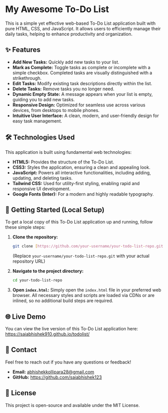 # My Awesome To-Do List

This is a simple yet effective web-based To-Do List application built with pure HTML, CSS, and JavaScript. It allows users to efficiently manage their daily tasks, helping to enhance productivity and organization.

## ✨ Features

* **Add New Tasks:** Quickly add new tasks to your list.
* **Mark as Complete:** Toggle tasks as complete or incomplete with a simple checkbox. Completed tasks are visually distinguished with a strikethrough.
* **Edit Tasks:** Modify existing task descriptions directly within the list.
* **Delete Tasks:** Remove tasks you no longer need.
* **Dynamic Empty State:** A message appears when your list is empty, guiding you to add new tasks.
* **Responsive Design:** Optimized for seamless use across various devices, from desktops to mobile phones.
* **Intuitive User Interface:** A clean, modern, and user-friendly design for easy task management.

## 🛠️ Technologies Used

This application is built using fundamental web technologies:

* **HTML5:** Provides the structure of the To-Do List.
* **CSS3:** Styles the application, ensuring a clean and appealing look.
* **JavaScript:** Powers all interactive functionalities, including adding, updating, and deleting tasks.
* **Tailwind CSS:** Used for utility-first styling, enabling rapid and responsive UI development.
* **Google Fonts (Inter):** For a modern and highly readable typography.

## 🚀 Getting Started (Local Setup)

To get a local copy of this To-Do List application up and running, follow these simple steps:

1.  **Clone the repository:**
    ```bash
    git clone [https://github.com/your-username/your-todo-list-repo.git](https://github.com/your-username/your-todo-list-repo.git)
    ```
    (Replace `your-username/your-todo-list-repo.git` with your actual repository URL)

2.  **Navigate to the project directory:**
    ```bash
    cd your-todo-list-repo
    ```

3.  **Open `index.html`:**
    Simply open the `index.html` file in your preferred web browser. All necessary styles and scripts are loaded via CDNs or are inlined, so no additional build steps are required.

## 🌐 Live Demo

You can view the live version of this To-Do List application here: https://saiabhishek910.github.io/todolist/

## 📧 Contact

Feel free to reach out if you have any questions or feedback!

* **Email:** abhishekkollipara28@gmail.com
* **GitHub:** https://github.com/saiabhishek123

## 📄 License

This project is open-source and available under the MIT License.

